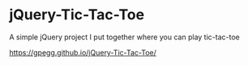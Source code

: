 # jQuery-Tic-Tac-Toe
A simple jQuery project I put together where you can play tic-tac-toe

https://gpegg.github.io/jQuery-Tic-Tac-Toe/
